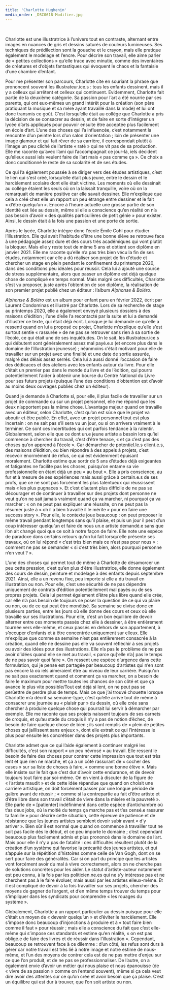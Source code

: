 ```yaml
---
title: 'Charlotte Hughenin'
media_order: _DSC0618-Modifier.jpg
---
```


<p>&nbsp;</p>
<p>Charlotte est une illustratrice &agrave; l&rsquo;univers tout en contraste, alternant entre images en nuances de gris et dessins satur&eacute;s de couleurs lumineuses. Ses techniques de pr&eacute;dilection sont la gouache et le crayon, mais elle pratique &eacute;galement le modelage et l&rsquo;encre. Pour d&eacute;crire son travail, elle aime parler de &laquo;&nbsp;petites collections&nbsp;&raquo; qu&rsquo;elle trace avec minutie, comme des inventaires de cr&eacute;atures et d&rsquo;objets fantastiques qui &eacute;voquent le chaos et la fantaisie d&rsquo;une chambre d&rsquo;enfant.</p>
<p>Pour me pr&eacute;senter son parcours, Charlotte cite en souriant la phrase que prononcent souvent les illustrateur.ice.s&nbsp;: tous les enfants dessinent, mais il y a celleux qui arr&ecirc;tent et celleux qui continuent. Evidemment, Charlotte fait partie de la deuxi&egrave;me cat&eacute;gorie. Sa passion pour l&rsquo;art a &eacute;t&eacute; nourrie par ses parents, qui ont eux-m&ecirc;mes un grand int&eacute;r&ecirc;t pour la cr&eacute;ation (son p&egrave;re pratiquant la musique et sa m&egrave;re ayant travaill&eacute; dans la mode) et lui ont donc transmis ce go&ucirc;t. C&rsquo;est lorsqu&rsquo;elle &eacute;tait au coll&egrave;ge que Charlotte a pris la d&eacute;cision de se consacrer au dessin, et de faire en sorte d&rsquo;int&eacute;grer un lyc&eacute;e d&rsquo;arts appliqu&eacute;s pour pouvoir ensuite &ecirc;tre accept&eacute;e plus facilement en &eacute;cole d&rsquo;art. L&rsquo;une des choses qui l&rsquo;a influenc&eacute;e, c&rsquo;est notamment la rencontre d&rsquo;un peintre lors d&rsquo;un salon d&rsquo;orientation&nbsp;; loin de pr&eacute;senter une image glamour et qui fait r&ecirc;ver de sa carri&egrave;re, il correspondait plut&ocirc;t &agrave; l&rsquo;image un peu clich&eacute; de&nbsp;l&rsquo;artiste &laquo;&nbsp;rat&eacute;&nbsp;&raquo; qui ne vit pas de sa production. Elle me raconte qu&rsquo;avec l&rsquo;ami qui l&rsquo;accompagnait ce jour-l&agrave;, iels d&eacute;cident qu&rsquo;elleux aussi iels veulent faire de l&rsquo;art mais &laquo;&nbsp;pas comme &ccedil;a&nbsp;&raquo;. Ce choix a donc conditionn&eacute; le reste de sa scolarit&eacute; et de ses &eacute;tudes.</p>
<p>Ce qui l&rsquo;a &eacute;galement pouss&eacute;e &agrave; se diriger vers des &eacute;tudes artistiques, c&rsquo;est le lien qui s&rsquo;est cr&eacute;&eacute;, lorsqu&rsquo;elle &eacute;tait plus jeune, entre le dessin et le harc&egrave;lement scolaire dont elle &eacute;tait victime. Les moments o&ugrave; elle dessinait au coll&egrave;ge &eacute;taient les seuls o&ugrave; on la laissait tranquille, voire o&ugrave; on la remarquait de mani&egrave;re positive car elle savait dessiner. Elle m&rsquo;explique que cela a cr&eacute;&eacute; chez elle un rapport un peu &eacute;trange entre dessiner et le fait &laquo;&nbsp;d&rsquo;&ecirc;tre quelqu&rsquo;un&nbsp;&raquo;. Encore &agrave; l&rsquo;heure actuelle une grosse partie de son identit&eacute; est li&eacute;e au dessin, m&ecirc;me si elle a conscience qu&rsquo;en r&eacute;alit&eacute; on n&rsquo;a pas besoin d&rsquo;avoir &laquo; des qualit&eacute;s particuli&egrave;res&nbsp;de petit g&eacute;nie &raquo; pour exister. Ainsi, le dessin &eacute;tait &agrave; la fois une passion et une porte de sortie.</p>
<p>Apr&egrave;s le lyc&eacute;e, Charlotte int&egrave;gre donc l&rsquo;&eacute;cole &Eacute;mile Cohl pour &eacute;tudier l&rsquo;illustration. Elle qui avait l&rsquo;habitude d&rsquo;&ecirc;tre une bonne &eacute;l&egrave;ve se retrouve face &agrave; une p&eacute;dagogie assez dure et des cours tr&egrave;s acad&eacute;miques qui vont plut&ocirc;t la bloquer. Mais elle y reste tout de m&ecirc;me 5 ans et obtient son dipl&ocirc;me en janvier 2021. Elle me raconte qu&rsquo;elle n&rsquo;a pas tr&egrave;s bien v&eacute;cu la fin de ses &eacute;tudes, notamment car elle a d&ucirc; r&eacute;aliser son projet de fin d&rsquo;&eacute;tude et chercher un stage en plein pendant le confinement du printemps 2020, dans des conditions peu id&eacute;ales pour r&eacute;ussir. Cela lui a ajout&eacute; une source de stress suppl&eacute;mentaire, alors que passer un dipl&ocirc;me est d&eacute;j&agrave; quelque chose de compliqu&eacute; en temps normal. Mais malgr&eacute; ces difficult&eacute;s, Charlotte s&rsquo;est vu proposer, juste apr&egrave;s l&rsquo;obtention de son dipl&ocirc;me, la r&eacute;alisation de son premier projet publi&eacute; chez un &eacute;diteur&nbsp;: l&rsquo;album <em>Alphonse &amp; Bol&eacute;ro</em>.</p>
<p><em>Alphonse &amp; Bol&eacute;ro</em> est un album pour enfant paru en f&eacute;vrier 2022, &eacute;crit par Laurent Condominas et illustr&eacute; par Charlotte. Lors de sa recherche de stage au printemps 2020, elle a &eacute;galement envoy&eacute; plusieurs dossiers &agrave; des maisons d&rsquo;&eacute;dition&nbsp;; l&rsquo;une d&rsquo;elle l&rsquo;a recontact&eacute; par la suite et lui a demand&eacute; d&rsquo;illustrer ce texte, qui &eacute;tait d&eacute;j&agrave; &eacute;crit. Lorsque je lui demande ce qu&rsquo;elle a ressenti quand on lui a propos&eacute; ce projet, Charlotte m&rsquo;explique qu&rsquo;elle s&rsquo;est surtout sentie &laquo;&nbsp;rassur&eacute;e&nbsp;&raquo; de ne pas se retrouver sans rien &agrave; sa sortie de l&rsquo;&eacute;cole, ce qui &eacute;tait une de ses inqui&eacute;tudes. On le sait, les illustrateur.ice.s qui d&eacute;butent sont g&eacute;n&eacute;ralement assez mal pay&eacute;.e.s (et encore plus dans le domaine de l&rsquo;illustration jeunesse)&nbsp;; n&eacute;anmoins c&rsquo;&eacute;tait motivant pour elle de travailler sur un projet avec une finalit&eacute; et une date de sortie assur&eacute;e, malgr&eacute; des d&eacute;lais assez serr&eacute;s. Cela lui a aussi donn&eacute; l&rsquo;occasion de faire des d&eacute;dicaces et des ateliers avec les enfants autour du livre. Pour elle c&rsquo;&eacute;tait un premier pas dans le monde du livre et de l&rsquo;&eacute;dition, qui pourra potentiellement l&rsquo;aider &agrave; obtenir une bourse du Centre National du Livre pour ses futurs projets (puisque l&rsquo;une des conditions d&rsquo;obtention est d&rsquo;avoir au moins deux ouvrages publi&eacute;s chez un &eacute;diteur).</p>
<p>Quand je demande &agrave; Charlotte si, pour elle, il plus facile de travailler sur un projet de commande ou sur un projet personnel, elle me r&eacute;pond que les deux n&rsquo;apportent pas la m&ecirc;me chose. L&rsquo;avantage majeur quand on travaille avec un &eacute;diteur, selon Charlotte, c&rsquo;est qu&rsquo;on est s&ucirc;r.e que le projet va aboutir et &ecirc;tre publi&eacute;. En effet, avec un projet personnel tout est plus incertain&nbsp;: on ne sait pas s&rsquo;il sera vu un jour, ou si on arrivera vraiment &agrave; le terminer. Ce sont ces incertitudes qui ont parfois tendance &agrave; la ralentir. Globalement, selon elle que ce dont un.e jeune artiste a besoin lors qu&rsquo;iel commence &agrave; chercher du travail, c&rsquo;est d&rsquo;&ecirc;tre tenace, &laquo; et &ccedil;a c&rsquo;est pas des choses qu&rsquo;on apprend &agrave; l&rsquo;&eacute;cole&nbsp;&raquo;.&nbsp;Car d&eacute;marcher de potentiel.le.s client.e.s, des maisons d&rsquo;&eacute;dition, ou bien r&eacute;pondre &agrave; des appels &agrave; projets, c&rsquo;est recevoir &eacute;norm&eacute;ment de refus, ce qui est &eacute;videmment &eacute;puisant moralement. Charlotte estime que sortir de 5 ans d&rsquo;&eacute;tudes d&eacute;j&agrave; exigeantes et fatigantes ne facilite pas les choses, puisqu&rsquo;on entame sa vie professionnelle en &eacute;tant d&eacute;j&agrave; un peu &laquo;&nbsp;au bout&nbsp;&raquo;. Elle a pris conscience, au fur et &agrave; mesure de ses exp&eacute;riences mais aussi gr&acirc;ce &agrave; certain.e.s de ses profs, que ce ne sont pas forc&eacute;ment les plus talentueux qui r&eacute;ussissent mais &laquo;&nbsp;les plus pugnaces&nbsp;&raquo;. Et c&rsquo;est d&rsquo;autant plus difficile de ne pas se d&eacute;courager et de continuer &agrave; travailler sur des projets dont personne ne veut qu&rsquo;on ne sait jamais vraiment quand &ccedil;a va marcher, ni pourquoi &ccedil;a va marcher&nbsp;: &laquo;&nbsp;on ne peut pas expliquer une r&eacute;ussite, on ne peut pas la r&eacute;sumer juste &agrave; &laquo;&nbsp;oh il a bien travaill&eacute; il le m&eacute;rite&nbsp;&raquo; pour en faire une success story&nbsp;&raquo;. Pour elle, le contexte joue beaucoup&nbsp;: on peut proposer le m&ecirc;me travail pendant longtemps sans qu&rsquo;il plaise, et puis un jour il peut d&rsquo;un coup int&eacute;resser quelqu&rsquo;un et faire de nous un.e artiste demand&eacute;.e sans que l&rsquo;on ait chang&eacute; quoi que ce soit &agrave; notre fa&ccedil;on de faire. Elle note une esp&egrave;ce de paradoxe dans certains retours qu&rsquo;on lui fait lorsqu&rsquo;elle pr&eacute;sente ses travaux, o&ugrave; on lui r&eacute;pond &laquo;&nbsp;c&rsquo;est tr&egrave;s bien mais ce n&rsquo;est pas pour nous&nbsp;&raquo;&nbsp;: comment ne pas se demander &laquo;&nbsp;si c&rsquo;est tr&egrave;s bien, alors pourquoi personne n&rsquo;en veut&nbsp;?&nbsp;&raquo;.</p>
<p>L&rsquo;une des choses qui permet tout de m&ecirc;me &agrave; Charlotte de d&eacute;samorcer un peu cette pression, c&rsquo;est qu&rsquo;en plus d&rsquo;&ecirc;tre illustratrice, elle donne &eacute;galement des cours de dessin, peinture et modelage &agrave; des enfants depuis septembre 2021. Ainsi, elle a un revenu fixe, peu importe si elle a du travail en illustration ou non. Pour elle, c&rsquo;est une s&eacute;curit&eacute; de ne pas d&eacute;pendre uniquement de contrats d&rsquo;&eacute;dition potentiellement mal pay&eacute;s ou de ses propres projets. Cela lui permet &eacute;galement d&rsquo;&ecirc;tre plus libre quand elle cr&eacute;e, car elle n&rsquo;a pas besoin de toujours se poser la question de ce qui va plaire ou non, ou de ce qui peut &ecirc;tre mon&eacute;tis&eacute;. Sa semaine se divise donc en plusieurs parties, entre les jours o&ugrave; elle donne des cours et ceux o&ugrave; elle travaille sur ses illustrations. Pour elle, c&rsquo;est un bon &eacute;quilibre&nbsp;de devoir alterner entre ces moments pass&eacute;s chez elle &agrave; dessiner, &agrave; &ecirc;tre enti&egrave;rement tourn&eacute;e vers elle-m&ecirc;me, et ceux pass&eacute;s en dehors de son appartement, &agrave; s&rsquo;occuper d&rsquo;enfants et &agrave; &ecirc;tre concentr&eacute;e uniquement sur elleux. Elle m&rsquo;explique que comme sa semaine n&rsquo;est pas enti&egrave;rement consacr&eacute;e &agrave; la cr&eacute;ation, quand elle ne dessine pas elle va souvent r&eacute;fl&eacute;chir &agrave; ses projets ou avoir des id&eacute;es pour des illustrations. Elle n&rsquo;a pas le probl&egrave;me de ne pas avoir d&rsquo;id&eacute;es quand elle se met au travail, &laquo;&nbsp;parce qu[&lsquo;elle n&rsquo;a] pas le temps de ne pas savoir quoi faire&nbsp;&raquo;. On ressent une esp&egrave;ce d&rsquo;urgence dans cette formulation, qui je pense est partag&eacute;e par beaucoup d&rsquo;artistes qui n&rsquo;en sont pas encore l&agrave; o&ugrave; iels aimeraient &ecirc;tre au niveau de leur carri&egrave;re. Puisqu&rsquo;on ne sait pas exactement quand et comment &ccedil;a va marcher, on a besoin de faire le maximum pour mettre toutes les chances de son c&ocirc;t&eacute; et que &ccedil;a avance le plus vite possible/Tout est d&eacute;j&agrave; si lent, on ne peut pas se per&ugrave;ettre de perdre plus de temps. Mais ce que j&rsquo;ai trouv&eacute; chouette lorsque Charlotte m&rsquo;a d&eacute;crit sa semaine-type, c&rsquo;est qu&rsquo;elle arrive tout de m&ecirc;me &agrave; consacrer une journ&eacute;e au &laquo;&nbsp;plaisir pur&nbsp;&raquo; du dessin, o&ugrave; elle cr&eacute;e sans chercher &agrave; produire quelque chose qui pourrait lui servir &agrave; d&eacute;marcher par exemple. Elle me raconte que ses projets naissent toujours de ses carnets de croquis, et qu&rsquo;au stade du croquis il n&rsquo;y a pas de notion d&rsquo;&eacute;chec, de besoin de faire quelque chose de bien&nbsp;; ils sont remplis de &laquo;&nbsp;plein de petites choses qui jaillissent sans enjeux&nbsp;&raquo;, dont elle extrait ce qui l&rsquo;int&eacute;resse le plus pour ensuite les concr&eacute;tiser dans des projets plus importants.</p>
<p>Charlotte admet que ce qui l&rsquo;aide &eacute;galement &agrave; continuer malgr&eacute; les difficult&eacute;s, c&rsquo;est son rapport &laquo;&nbsp;un peu n&eacute;vros&eacute;&nbsp;&raquo; au travail. Elle ressent le besoin de faire des choses pour contrer cette impression que tout est tr&egrave;s lent et que rien ne marche, et &ccedil;a a un c&ocirc;t&eacute; rassurant de &laquo;&nbsp;cocher des cases&nbsp;&raquo; sur sa liste de choses &agrave; faire, &laquo;&nbsp;comme une bonne &eacute;l&egrave;ve&nbsp;&raquo;.&nbsp;Mais elle insiste sur le fait que c&rsquo;est dur d&rsquo;avoir cette endurance, et de devoir toujours tout faire par soi-m&ecirc;me. On en vient &agrave; discuter de la figure de &laquo;&nbsp;l&rsquo;artiste maudit&nbsp;&raquo; et de cette id&eacute;e r&eacute;pandue que quand on choisit une carri&egrave;re artistique, on doit forc&eacute;ment passer par une longue p&eacute;riode de gal&egrave;re avant de r&eacute;ussir&nbsp;; &laquo;&nbsp;comme si la contrepartie au fait d&rsquo;&ecirc;tre artiste et d&rsquo;&ecirc;tre libre dans son travail c&rsquo;&eacute;tait de vivre dans la mis&egrave;re et la pauvret&eacute;&nbsp;&raquo;. Elle parle de &laquo;&nbsp;[patienter] ind&eacute;finiment dans cette esp&egrave;ce d&rsquo;antichambre o&ugrave; t&rsquo;as deux jobs, o&ugrave; la moiti&eacute; du temps &ccedil;a marche pas et t&rsquo;es cens&eacute;.e rassurer ta famille&nbsp;&raquo; pour d&eacute;crire cette situation, cette &eacute;preuve de patience et de r&eacute;sistance que les jeunes artistes semblent devoir subir avant &laquo;&nbsp;d&rsquo;y arriver&nbsp;&raquo;. Bien s&ucirc;r il est normal que quand on commence &agrave; travailler tout ne soit pas facile d&egrave;s le d&eacute;but, et ce peu importe le domaine&nbsp;; c&rsquo;est cependant beaucoup plus facilement admis et plus prononc&eacute; dans le domaine de l&rsquo;art. Mais pour elle il n&rsquo;y a pas de fatalit&eacute;&nbsp;: ces difficult&eacute;s r&eacute;sultent plut&ocirc;t de la cr&eacute;ation d&rsquo;un syst&egrave;me qui favorise la pr&eacute;carit&eacute; des jeunes artistes, et qui s&rsquo;appuie sur la r&eacute;p&eacute;tition d&rsquo;histoires comme celle de Van Gogh, dont on se sert pour faire des g&eacute;n&eacute;ralit&eacute;s. Car si on part du principe que les artistes vont forc&eacute;ment avoir du mal &agrave; vivre correctement, alors on ne cherche pas de solutions concr&egrave;tes pour les aider. Le statut d&rsquo;artiste-auteur notamment est peu connu, &agrave; la fois par les politicien.ne.es qui ne s&rsquo;y int&eacute;resse pas et ne cherchent pas &agrave; le faire &eacute;voluer, mais aussi par les artistes elleux-m&ecirc;me. Et il est compliqu&eacute; de devoir &agrave; la fois travailler sur ses projets, chercher des moyens de gagner de l&rsquo;argent, et d&rsquo;en m&ecirc;me temps trouver du temps pour s&rsquo;impliquer dans les syndicats pour comprendre &laquo;&nbsp;les rouages du syst&egrave;me&nbsp;&raquo;.</p>
<p>Globalement, Charlotte a un rapport particulier au dessin puisque pour elle c&rsquo;&eacute;tait un moyen de &laquo;&nbsp;devenir quelqu&rsquo;un&nbsp;&raquo; et d&rsquo;&eacute;viter le harc&egrave;lement. Elle s&rsquo;impose donc beaucoup d&rsquo;injonctions &agrave; produire et &agrave; &laquo;&nbsp;tout faire bien comme il faut &raquo; pour r&eacute;ussir&nbsp;; mais elle a conscience du fait que c&rsquo;est elle-m&ecirc;me qui s&rsquo;impose ces standards et estime qu&rsquo;en r&eacute;alit&eacute;, &laquo;&nbsp;on est pas oblig&eacute;.e de faire des livres et de r&eacute;ussir dans l&rsquo;illustration &raquo;. Cependant, beaucoup se retrouvent face &agrave; ce dilemme : d&rsquo;un c&ocirc;t&eacute;, les refus sont durs &agrave; g&eacute;rer car notre travail est tr&egrave;s li&eacute; &agrave; notre image et notre estime de nous-m&ecirc;me, et l&rsquo;un des moyens de contrer cela est de ne pas mettre d&rsquo;enjeu sur ce que l&rsquo;on produit, et de ne pas se professionnaliser. De l&rsquo;autre, on a &eacute;galement envie d&rsquo;avoir un m&eacute;tier qui nous plaise et nous &eacute;panouisse (de &laquo;&nbsp;vivre de sa passion&nbsp;&raquo; comme on l&rsquo;entend souvent), m&ecirc;me si &ccedil;a cela veut dire avoir des attentes sur ce qu&rsquo;on cr&eacute;e et avoir besoin que &ccedil;a plaise. C&rsquo;est un &eacute;quilibre qui est dur &agrave; trouver, que l&rsquo;on soit artiste ou non.</p>
<p>&nbsp;</p>
